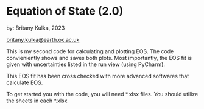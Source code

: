 # Equation of State (2.0)

by: Britany Kulka, 2023

britany.kulka@earth.ox.ac.uk

This is my second code for calculating and plotting EOS.
The code convieniently shows and saves both plots.
Most importantly, the EOS fit is given with uncertainties listed in the run view (using PyCharm).

This EOS fit has been cross checked with more advanced softwares that calculate EOS.


To get started you with the code, you will need *.xlsx files. 
You should utilize the sheets in each *.xlsx
